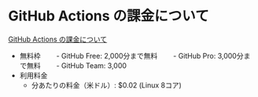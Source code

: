 # GitHub Actions の課金について

[GitHub Actions の課金について](https://docs.github.com/ja/billing/managing-billing-for-your-products/managing-billing-for-github-actions/about-billing-for-github-actions)

- 無料枠
　　- GitHub Free: 2,000分まで無料
　　- GitHub Pro: 3,000分まで無料
　　- GitHub Team: 3,000
- 利用料金
  - 分あたりの料金（米ドル）: $0.02 (Linux 8コア)
